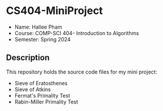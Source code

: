 # CS404-MiniProject
- Name: Hallee Pham
- Course: COMP-SCI 404- Introduction to Algorithms
- Semester: Spring 2024

## Description
This repository holds the source code files for my mini project:
- Sieve of Eratosthenes
- Sieve of Atkins
- Fermat's Primality Test
- Rabin-Miller Primality Test
